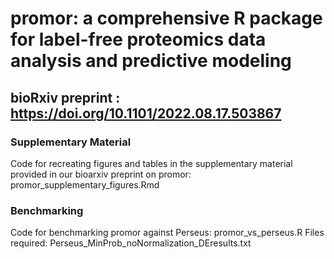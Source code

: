 # promor: a comprehensive R package for label-free proteomics data analysis and predictive modeling
## bioRxiv preprint : https://doi.org/10.1101/2022.08.17.503867
### Supplementary Material

Code for recreating figures and tables in the supplementary material provided in our bioarxiv preprint on promor: promor_supplementary_figures.Rmd

### Benchmarking

Code for benchmarking promor against Perseus: promor_vs_perseus.R
Files required: Perseus_MinProb_noNormalization_DEresults.txt
